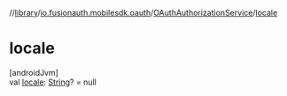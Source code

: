 //[library](../../../index.md)/[io.fusionauth.mobilesdk.oauth](../index.md)/[OAuthAuthorizationService](index.md)/[locale](locale.md)

# locale

[androidJvm]\
val [locale](locale.md): [String](https://kotlinlang.org/api/latest/jvm/stdlib/kotlin/-string/index.html)? = null
